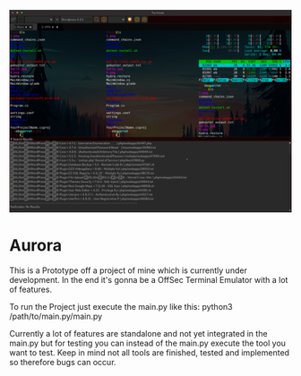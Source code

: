 ![Aurora](Aurora.png)

# Aurora

This is a Prototype off a project of mine which is currently under development.
In the end it's gonna be a OffSec Terminal Emulator with a lot of features.

To run the Project just execute the main.py like this: python3 /path/to/main.py/main.py

Currently a lot of features are standalone and not yet integrated in the main.py but for testing you can instead of the main.py execute the tool you want to test.
Keep in mind not all tools are finished, tested and implemented so therefore bugs can occur. 
